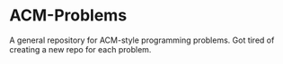ACM-Problems
============

A general repository for ACM-style programming problems. Got tired of creating a new repo for each problem. 

